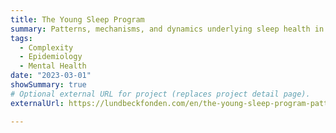```yaml
---
title: The Young Sleep Program
summary: Patterns, mechanisms, and dynamics underlying sleep health in young adults.
tags:
  - Complexity
  - Epidemiology
  - Mental Health
date: "2023-03-01"
showSummary: true
# Optional external URL for project (replaces project detail page).
externalUrl: https://lundbeckfonden.com/en/the-young-sleep-program-patterns-mechanisms-and-dynamics-underlying-sleep-health-in-young-adults

---
```

